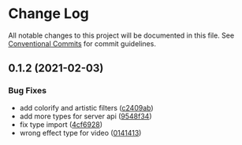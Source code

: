 # Change Log

All notable changes to this project will be documented in this file.
See [Conventional Commits](https://conventionalcommits.org) for commit guidelines.

## 0.1.2 (2021-02-03)


### Bug Fixes

* add colorify and artistic filters ([c2409ab](https://github.com/mayashavin/cloudinary-api/commit/c2409abd302388307813b1bfe79843d1c081fa1c))
* add more types for server api ([9548f34](https://github.com/mayashavin/cloudinary-api/commit/9548f34a7a4a662e8bdd991dc1d61b864c3f2d03))
* fix type import ([4cf6928](https://github.com/mayashavin/cloudinary-api/commit/4cf69286c05b1e7f061e74426ab70aff2ad3e1ce))
* wrong effect type for video ([0141413](https://github.com/mayashavin/cloudinary-api/commit/01414131f650bd946873e2b0f1d16c71feeffacd))
